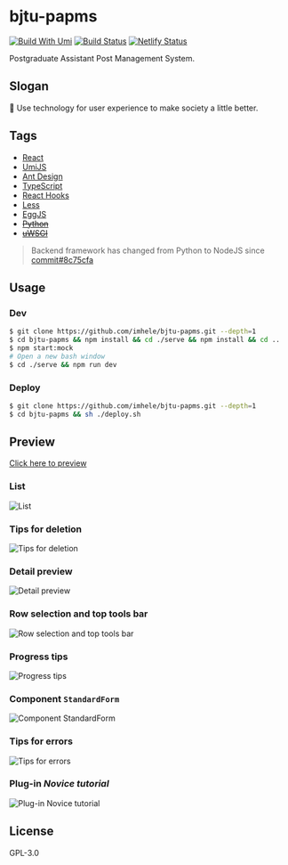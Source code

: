 # bjtu-papms

[![Build With Umi](https://img.shields.io/badge/build%20with-umi-028fe4.svg?style=flat)](http://umijs.org/)
[![Build Status](https://img.shields.io/travis/imhele/bjtu-papms.svg?style=flat)](https://travis-ci.org/imhele/bjtu-papms)
[![Netlify Status](https://api.netlify.com/api/v1/badges/7f078f48-b8d6-405c-bc01-1823768f167a/deploy-status)](https://app.netlify.com/sites/bjtu-papms/deploys)

Postgraduate Assistant Post Management System.


## Slogan

🎈 Use technology for user experience to make society a little better.


## Tags

- [React](https://github.com/facebook/react)
- [UmiJS](https://github.com/umijs/umi)
- [Ant Design](https://github.com/ant-design/ant-design)
- [TypeScript](https://github.com/Microsoft/TypeScript)
- [React Hooks](https://reactjs.org/docs/hooks-intro.html)
- [Less](https://github.com/less/less.js)
- [EggJS](https://github.com/eggjs/egg)
- ~~[Python](https://www.python.org/)~~
- ~~[uWSGI](https://github.com/unbit/uwsgi)~~
> Backend framework has changed from Python to NodeJS since [commit#8c75cfa](https://github.com/imhele/bjtu-papms/commit/8c75cfa441577a1556f74a2b2145300c04448a51)


## Usage

### Dev

```bash
$ git clone https://github.com/imhele/bjtu-papms.git --depth=1
$ cd bjtu-papms && npm install && cd ./serve && npm install && cd ..
$ npm start:mock
# Open a new bash window
$ cd ./serve && npm run dev
```

### Deploy

```bash
$ git clone https://github.com/imhele/bjtu-papms.git --depth=1
$ cd bjtu-papms && sh ./deploy.sh
```


## Preview

[Click here to preview](https://bjtu-papms.netlify.com)

### List
![List](https://user-images.githubusercontent.com/32428655/52544912-d1647980-2dee-11e9-9c05-ed88e6f110f9.png)

### Tips for deletion
![Tips for deletion](https://user-images.githubusercontent.com/32428655/52544919-d9bcb480-2dee-11e9-909e-4499c806afc4.png)

### Detail preview
![Detail preview](https://user-images.githubusercontent.com/32428655/52544959-0f619d80-2def-11e9-9f6b-b9b21d154946.png)

### Row selection and top tools bar
![Row selection and top tools bar](https://user-images.githubusercontent.com/32428655/52544960-0ffa3400-2def-11e9-84cf-0936e1418529.png)

### Progress tips
![Progress tips](https://user-images.githubusercontent.com/32428655/52544977-2607f480-2def-11e9-9aad-8c65433a049c.png)

### Component `StandardForm`
![Component StandardForm](https://user-images.githubusercontent.com/32428655/52544992-38822e00-2def-11e9-8e49-e577085274bb.png)

### Tips for errors
![Tips for errors](https://user-images.githubusercontent.com/32428655/52545003-4a63d100-2def-11e9-90ba-d40ce3850757.png)

### Plug-in *Novice tutorial*
![Plug-in Novice tutorial](https://user-images.githubusercontent.com/32428655/52649221-e17d7580-2f22-11e9-915a-98e4291c2dac.png)



## License

GPL-3.0
